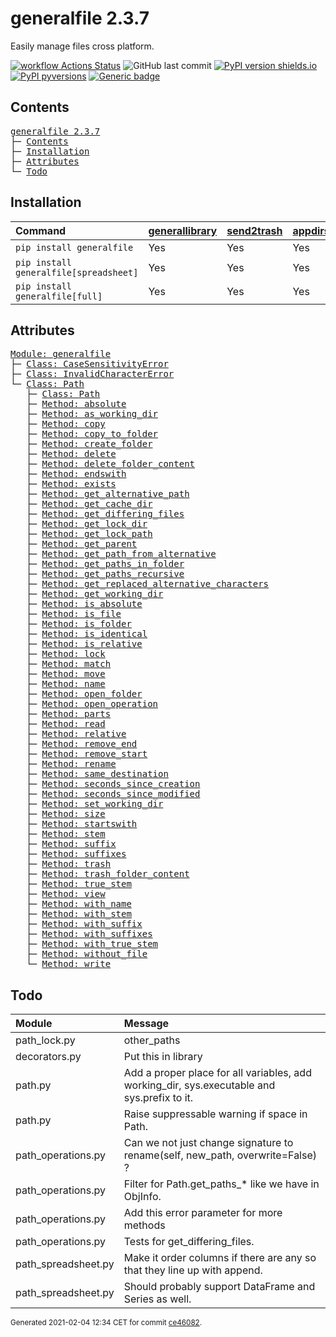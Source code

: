 # generalfile 2.3.7
Easily manage files cross platform.

[![workflow Actions Status](https://github.com/ManderaGeneral/generalfile/workflows/workflow/badge.svg)](https://github.com/ManderaGeneral/generalfile/actions)
![GitHub last commit](https://img.shields.io/github/last-commit/ManderaGeneral/generalfile)
[![PyPI version shields.io](https://img.shields.io/pypi/v/generalfile.svg)](https://pypi.org/project/generalfile/)
[![PyPI pyversions](https://img.shields.io/pypi/pyversions/generalfile.svg)](https://pypi.python.org/pypi/generalfile/)
[![Generic badge](https://img.shields.io/badge/platforms-windows%20%7C%20ubuntu-blue.svg)](https://shields.io/)

## Contents
<pre>
<a href='#generalfile-2.3.7'>generalfile 2.3.7</a>
├─ <a href='#Contents'>Contents</a>
├─ <a href='#Installation'>Installation</a>
├─ <a href='#Attributes'>Attributes</a>
└─ <a href='#Todo'>Todo</a>
</pre>

## Installation
| Command                                | <a href='https://pypi.org/project/generallibrary'>generallibrary</a>   | <a href='https://pypi.org/project/send2trash'>send2trash</a>   | <a href='https://pypi.org/project/appdirs'>appdirs</a>   | <a href='https://pypi.org/project/pandas'>pandas</a>   |
|:---------------------------------------|:-----------------------------------------------------------------------|:---------------------------------------------------------------|:---------------------------------------------------------|:-------------------------------------------------------|
| `pip install generalfile`              | Yes                                                                    | Yes                                                            | Yes                                                      | No                                                     |
| `pip install generalfile[spreadsheet]` | Yes                                                                    | Yes                                                            | Yes                                                      | Yes                                                    |
| `pip install generalfile[full]`        | Yes                                                                    | Yes                                                            | Yes                                                      | Yes                                                    |

## Attributes
<pre>
<a href='https://github.com/ManderaGeneral/generalfile/blob/ce46082/generalfile/__init__.py#L1'>Module: generalfile</a>
├─ <a href='https://github.com/ManderaGeneral/generalfile/blob/ce46082/generalfile/errors.py#L4'>Class: CaseSensitivityError</a>
├─ <a href='https://github.com/ManderaGeneral/generalfile/blob/ce46082/generalfile/errors.py#L5'>Class: InvalidCharacterError</a>
└─ <a href='https://github.com/ManderaGeneral/generalfile/blob/ce46082/generalfile/path.py#L17'>Class: Path</a>
   ├─ <a href='https://github.com/ManderaGeneral/generalfile/blob/ce46082/generalfile/path.py#L17'>Class: Path</a>
   ├─ <a href='https://github.com/ManderaGeneral/generalfile/blob/ce46082/generalfile/path_strings.py#L58'>Method: absolute</a>
   ├─ <a href='https://github.com/ManderaGeneral/generalfile/blob/ce46082/generalfile/path_lock.py#L124'>Method: as_working_dir</a>
   ├─ <a href='https://github.com/ManderaGeneral/generalfile/blob/ce46082/generalfile/path_operations.py#L11'>Method: copy</a>
   ├─ <a href='https://github.com/ManderaGeneral/generalfile/blob/ce46082/generalfile/path_operations.py#L211'>Method: copy_to_folder</a>
   ├─ <a href='https://github.com/ManderaGeneral/generalfile/blob/ce46082/generalfile/path_operations.py#L321'>Method: create_folder</a>
   ├─ <a href='https://github.com/ManderaGeneral/generalfile/blob/ce46082/generalfile/path_operations.py#L35'>Method: delete</a>
   ├─ <a href='https://github.com/ManderaGeneral/generalfile/blob/ce46082/generalfile/path_operations.py#L35'>Method: delete_folder_content</a>
   ├─ <a href='https://github.com/ManderaGeneral/generalfile/blob/ce46082/generalfile/path_strings.py#L101'>Method: endswith</a>
   ├─ <a href='https://github.com/ManderaGeneral/generalfile/blob/ce46082/generalfile/path_operations.py#L239'>Method: exists</a>
   ├─ <a href='https://github.com/ManderaGeneral/generalfile/blob/ce46082/generalfile/path_strings.py#L31'>Method: get_alternative_path</a>
   ├─ <a href='https://github.com/ManderaGeneral/generalfile/blob/ce46082/generalfile/path_operations.py#L338'>Method: get_cache_dir</a>
   ├─ <a href='https://github.com/ManderaGeneral/generalfile/blob/ce46082/generalfile/path_operations.py#L11'>Method: get_differing_files</a>
   ├─ <a href='https://github.com/ManderaGeneral/generalfile/blob/ce46082/generalfile/path_operations.py#L346'>Method: get_lock_dir</a>
   ├─ <a href='https://github.com/ManderaGeneral/generalfile/blob/ce46082/generalfile/path_strings.py#L41'>Method: get_lock_path</a>
   ├─ <a href='https://github.com/ManderaGeneral/generalfile/blob/ce46082/generalfile/path.py#L41'>Method: get_parent</a>
   ├─ <a href='https://github.com/ManderaGeneral/generalfile/blob/ce46082/generalfile/path_strings.py#L47'>Method: get_path_from_alternative</a>
   ├─ <a href='https://github.com/ManderaGeneral/generalfile/blob/ce46082/generalfile/path_operations.py#L11'>Method: get_paths_in_folder</a>
   ├─ <a href='https://github.com/ManderaGeneral/generalfile/blob/ce46082/generalfile/path_operations.py#L11'>Method: get_paths_recursive</a>
   ├─ <a href='https://github.com/ManderaGeneral/generalfile/blob/ce46082/generalfile/path_strings.py#L21'>Method: get_replaced_alternative_characters</a>
   ├─ <a href='https://github.com/ManderaGeneral/generalfile/blob/ce46082/generalfile/path_operations.py#L354'>Method: get_working_dir</a>
   ├─ <a href='https://github.com/ManderaGeneral/generalfile/blob/ce46082/generalfile/path_strings.py#L81'>Method: is_absolute</a>
   ├─ <a href='https://github.com/ManderaGeneral/generalfile/blob/ce46082/generalfile/path_operations.py#L227'>Method: is_file</a>
   ├─ <a href='https://github.com/ManderaGeneral/generalfile/blob/ce46082/generalfile/path_operations.py#L233'>Method: is_folder</a>
   ├─ <a href='https://github.com/ManderaGeneral/generalfile/blob/ce46082/generalfile/path_operations.py#L452'>Method: is_identical</a>
   ├─ <a href='https://github.com/ManderaGeneral/generalfile/blob/ce46082/generalfile/path_strings.py#L87'>Method: is_relative</a>
   ├─ <a href='https://github.com/ManderaGeneral/generalfile/blob/ce46082/generalfile/path_lock.py#L115'>Method: lock</a>
   ├─ <a href='https://github.com/ManderaGeneral/generalfile/blob/ce46082/generalfile/path_strings.py#L251'>Method: match</a>
   ├─ <a href='https://github.com/ManderaGeneral/generalfile/blob/ce46082/generalfile/path_operations.py#L219'>Method: move</a>
   ├─ <a href='https://github.com/ManderaGeneral/generalfile/blob/ce46082/generalfile/path_strings.py#L156'>Method: name</a>
   ├─ <a href='https://github.com/ManderaGeneral/generalfile/blob/ce46082/generalfile/path_operations.py#L331'>Method: open_folder</a>
   ├─ <a href='https://github.com/ManderaGeneral/generalfile/blob/ce46082/generalfile/path_operations.py#L94'>Method: open_operation</a>
   ├─ <a href='https://github.com/ManderaGeneral/generalfile/blob/ce46082/generalfile/path_strings.py#L149'>Method: parts</a>
   ├─ <a href='https://github.com/ManderaGeneral/generalfile/blob/ce46082/generalfile/path_operations.py#L120'>Method: read</a>
   ├─ <a href='https://github.com/ManderaGeneral/generalfile/blob/ce46082/generalfile/path_strings.py#L69'>Method: relative</a>
   ├─ <a href='https://github.com/ManderaGeneral/generalfile/blob/ce46082/generalfile/path_strings.py#L125'>Method: remove_end</a>
   ├─ <a href='https://github.com/ManderaGeneral/generalfile/blob/ce46082/generalfile/path_strings.py#L109'>Method: remove_start</a>
   ├─ <a href='https://github.com/ManderaGeneral/generalfile/blob/ce46082/generalfile/path_operations.py#L11'>Method: rename</a>
   ├─ <a href='https://github.com/ManderaGeneral/generalfile/blob/ce46082/generalfile/path_strings.py#L141'>Method: same_destination</a>
   ├─ <a href='https://github.com/ManderaGeneral/generalfile/blob/ce46082/generalfile/path_operations.py#L11'>Method: seconds_since_creation</a>
   ├─ <a href='https://github.com/ManderaGeneral/generalfile/blob/ce46082/generalfile/path_operations.py#L11'>Method: seconds_since_modified</a>
   ├─ <a href='https://github.com/ManderaGeneral/generalfile/blob/ce46082/generalfile/path_operations.py#L374'>Method: set_working_dir</a>
   ├─ <a href='https://github.com/ManderaGeneral/generalfile/blob/ce46082/generalfile/path_operations.py#L11'>Method: size</a>
   ├─ <a href='https://github.com/ManderaGeneral/generalfile/blob/ce46082/generalfile/path_strings.py#L93'>Method: startswith</a>
   ├─ <a href='https://github.com/ManderaGeneral/generalfile/blob/ce46082/generalfile/path_strings.py#L170'>Method: stem</a>
   ├─ <a href='https://github.com/ManderaGeneral/generalfile/blob/ce46082/generalfile/path_strings.py#L198'>Method: suffix</a>
   ├─ <a href='https://github.com/ManderaGeneral/generalfile/blob/ce46082/generalfile/path_strings.py#L237'>Method: suffixes</a>
   ├─ <a href='https://github.com/ManderaGeneral/generalfile/blob/ce46082/generalfile/path_operations.py#L35'>Method: trash</a>
   ├─ <a href='https://github.com/ManderaGeneral/generalfile/blob/ce46082/generalfile/path_operations.py#L35'>Method: trash_folder_content</a>
   ├─ <a href='https://github.com/ManderaGeneral/generalfile/blob/ce46082/generalfile/path_strings.py#L184'>Method: true_stem</a>
   ├─ <a href='https://github.com/ManderaGeneral/generalfile/blob/ce46082/generalfile/path.py#L117'>Method: view</a>
   ├─ <a href='https://github.com/ManderaGeneral/generalfile/blob/ce46082/generalfile/path_strings.py#L162'>Method: with_name</a>
   ├─ <a href='https://github.com/ManderaGeneral/generalfile/blob/ce46082/generalfile/path_strings.py#L176'>Method: with_stem</a>
   ├─ <a href='https://github.com/ManderaGeneral/generalfile/blob/ce46082/generalfile/path_strings.py#L204'>Method: with_suffix</a>
   ├─ <a href='https://github.com/ManderaGeneral/generalfile/blob/ce46082/generalfile/path_strings.py#L243'>Method: with_suffixes</a>
   ├─ <a href='https://github.com/ManderaGeneral/generalfile/blob/ce46082/generalfile/path_strings.py#L190'>Method: with_true_stem</a>
   ├─ <a href='https://github.com/ManderaGeneral/generalfile/blob/ce46082/generalfile/path_operations.py#L259'>Method: without_file</a>
   └─ <a href='https://github.com/ManderaGeneral/generalfile/blob/ce46082/generalfile/path_operations.py#L108'>Method: write</a>
</pre>

## Todo
| Module              | Message                                                                                     |
|:--------------------|:--------------------------------------------------------------------------------------------|
| path\_lock.py        | other\_paths                                                                                 |
| decorators.py       | Put this in library                                                                         |
| path.py             | Add a proper place for all variables, add working\_dir, sys.executable and sys.prefix to it. |
| path.py             | Raise suppressable warning if space in Path.                                                |
| path\_operations.py  | Can we not just change signature to rename(self, new\_path, overwrite=False) ?               |
| path\_operations.py  | Filter for Path.get\_paths\_* like we have in ObjInfo.                                        |
| path\_operations.py  | Add this error parameter for more methods                                                   |
| path\_operations.py  | Tests for get\_differing\_files.                                                              |
| path\_spreadsheet.py | Make it order columns if there are any so that they line up with append.                    |
| path\_spreadsheet.py | Should probably support DataFrame and Series as well.                                       |

<sup>
Generated 2021-02-04 12:34 CET for commit <a href='https://github.com/ManderaGeneral/generalfile/commit/ce46082'>ce46082</a>.
</sup>
